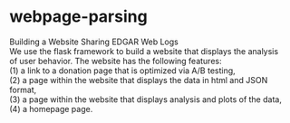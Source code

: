 # webpage-parsing
Building a Website Sharing EDGAR Web Logs    
We use the flask framework to build a website that displays the analysis   
of user behavior. The website has the following features:   
(1) a link to a donation page that is optimized via A/B testing,   
(2) a page within the website that displays the data in html and JSON format,   
(3) a page within the website that displays analysis and plots of the data,   
(4) a homepage page.   

